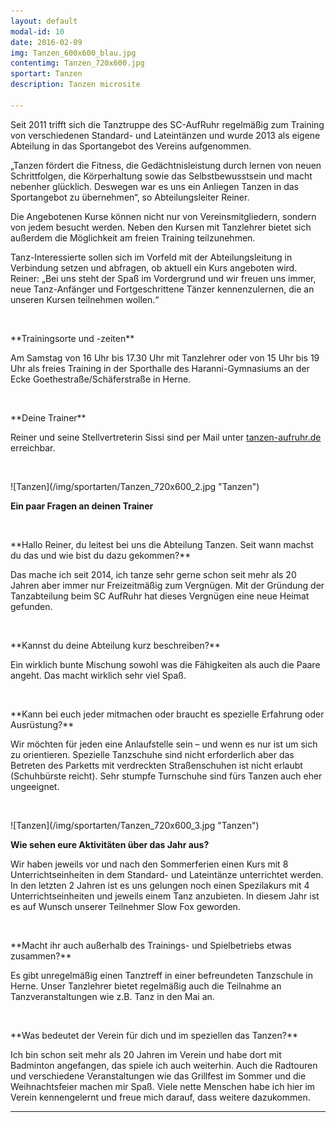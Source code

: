 ```yaml
---
layout: default
modal-id: 10
date: 2016-02-09
img: Tanzen_600x600_blau.jpg
contentimg: Tanzen_720x600.jpg
sportart: Tanzen
description: Tanzen microsite
             
---
```



Seit 2011 trifft sich die Tanztruppe des SC-AufRuhr regelmäßig zum Training von verschiedenen Standard- und Lateintänzen und wurde 2013 als eigene Abteilung in das Sportangebot des Vereins aufgenommen.

„Tanzen fördert die Fitness, die Gedächtnisleistung durch lernen von neuen Schrittfolgen, die Körperhaltung sowie das Selbstbewusstsein und macht nebenher glücklich. Deswegen war es uns ein Anliegen Tanzen in das Sportangebot zu übernehmen“, so Abteilungsleiter Reiner.

Die Angebotenen Kurse können nicht nur von Vereinsmitgliedern, sondern von jedem besucht werden. Neben den Kursen mit Tanzlehrer bietet sich außerdem die Möglichkeit am freien Training teilzunehmen.

Tanz-Interessierte sollen sich im Vorfeld mit der Abteilungsleitung in Verbindung setzen und abfragen, ob aktuell ein Kurs angeboten wird. Reiner: „Bei uns steht der Spaß im Vordergrund und wir freuen uns immer, neue Tanz-Anfänger und Fortgeschrittene Tänzer kennenzulernen, die an unseren Kursen teilnehmen wollen.“
  
<p>&nbsp;</p>
**Trainingsorte und -zeiten**

Am Samstag von 16 Uhr bis 17.30 Uhr mit Tanzlehrer oder von 15 Uhr bis 19 Uhr als freies Training in der Sporthalle des Haranni-Gymnasiums an der Ecke Goethestraße/Schäferstraße in Herne.

<p>&nbsp;</p>
**Deine Trainer**

Reiner und seine Stellvertreterin Sissi sind per Mail unter [tanzen-aufruhr.de](mailto:tanzen@sc-aufruhr.de) erreichbar.
  
<p>&nbsp;</p>
![Tanzen](/img/sportarten/Tanzen_720x600_2.jpg "Tanzen")


**Ein paar Fragen an deinen Trainer**

<p>&nbsp;</p>
**Hallo Reiner, du leitest bei uns die Abteilung Tanzen. Seit wann machst du das und wie bist du dazu gekommen?**
  
Das mache ich seit 2014, ich tanze sehr gerne schon seit mehr als 20 Jahren aber immer nur Freizeitmäßig zum Vergnügen. Mit der Gründung der Tanzabteilung beim SC AufRuhr hat dieses Vergnügen eine neue Heimat gefunden.

<p>&nbsp;</p>
**Kannst du deine Abteilung kurz beschreiben?**

Ein wirklich bunte Mischung sowohl was die Fähigkeiten als auch die Paare angeht. Das macht wirklich sehr viel Spaß.
<p>&nbsp;</p>
**Kann bei euch jeder mitmachen oder braucht es spezielle Erfahrung oder Ausrüstung?**

Wir möchten für jeden eine Anlaufstelle sein – und wenn es nur ist um sich zu orientieren. Spezielle Tanzschuhe sind nicht erforderlich aber das Betreten des Parketts mit verdreckten Straßenschuhen ist nicht erlaubt (Schuhbürste reicht). Sehr stumpfe Turnschuhe sind fürs Tanzen auch eher ungeeignet.

<p>&nbsp;</p>
![Tanzen](/img/sportarten/Tanzen_720x600_3.jpg "Tanzen")

**Wie sehen eure Aktivitäten über das Jahr aus?**

Wir haben jeweils vor und nach den Sommerferien einen Kurs mit 8 Unterrichtseinheiten in dem Standard- und Lateintänze unterrichtet werden. In den letzten 2 Jahren ist es uns gelungen noch einen Spezilakurs mit 4 Unterrichtseinheiten und jeweils einem Tanz anzubieten. In diesem Jahr ist es  auf Wunsch unserer Teilnehmer Slow Fox geworden.
<p>&nbsp;</p>
**Macht ihr auch außerhalb des Trainings- und Spielbetriebs etwas zusammen?**

Es gibt unregelmäßig einen Tanztreff in einer befreundeten Tanzschule in Herne. Unser Tanzlehrer bietet regelmäßig auch die Teilnahme an Tanzveranstaltungen wie z.B. Tanz in den Mai an. 
<p>&nbsp;</p>
**Was bedeutet der Verein für dich und im speziellen das Tanzen?**

Ich bin schon seit mehr als 20 Jahren im Verein und habe dort mit Badminton angefangen, das spiele ich auch weiterhin. Auch die Radtouren und verschiedene Veranstaltungen wie das Grillfest im Sommer und die Weihnachtsfeier machen mir Spaß. Viele nette Menschen habe ich hier im Verein kennengelernt und freue mich darauf, dass weitere dazukommen.



___
